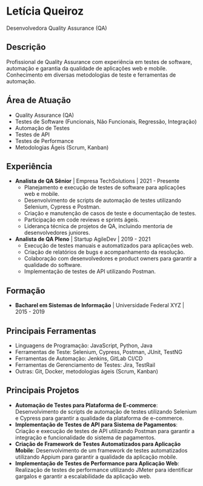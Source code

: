 # Letícia Queiroz

Desenvolvedora Quality Assurance (QA)

## Descrição

Profissional de Quality Assurance com experiência em testes de software, automação e garantia da qualidade de aplicações web e mobile. Conhecimento em diversas metodologias de teste e ferramentas de automação.

## Área de Atuação

- Quality Assurance (QA)
- Testes de Software (Funcionais, Não Funcionais, Regressão, Integração)
- Automação de Testes
- Testes de API
- Testes de Performance
- Metodologias Ágeis (Scrum, Kanban)

## Experiência

- **Analista de QA Sênior** | Empresa TechSolutions | 2021 - Presente
  - Planejamento e execução de testes de software para aplicações web e mobile.
  - Desenvolvimento de scripts de automação de testes utilizando Selenium, Cypress e Postman.
  - Criação e manutenção de casos de teste e documentação de testes.
  - Participação em code reviews e sprints ágeis.
  - Liderança técnica de projetos de QA, incluindo mentoria de desenvolvedores juniores.
- **Analista de QA Pleno** | Startup AgileDev | 2019 - 2021
  - Execução de testes manuais e automatizados para aplicações web.
  - Criação de relatórios de bugs e acompanhamento da resolução.
  - Colaboração com desenvolvedores e product owners para garantir a qualidade do software.
  - Implementação de testes de API utilizando Postman.

## Formação

- **Bacharel em Sistemas de Informação** | Universidade Federal XYZ | 2015 - 2019

## Principais Ferramentas

- Linguagens de Programação: JavaScript, Python, Java
- Ferramentas de Teste: Selenium, Cypress, Postman, JUnit, TestNG
- Ferramentas de Automação: Jenkins, GitLab CI/CD
- Ferramentas de Gerenciamento de Testes: Jira, TestRail
- Outras: Git, Docker, metodologias ágeis (Scrum, Kanban)

## Principais Projetos

- **Automação de Testes para Plataforma de E-commerce**: Desenvolvimento de scripts de automação de testes utilizando Selenium e Cypress para garantir a qualidade da plataforma de e-commerce.
- **Implementação de Testes de API para Sistema de Pagamentos**: Criação e execução de testes de API utilizando Postman para garantir a integração e funcionalidade do sistema de pagamentos.
- **Criação de Framework de Testes Automatizados para Aplicação Mobile**: Desenvolvimento de um framework de testes automatizados utilizando Appium para garantir a qualidade da aplicação mobile.
- **Implementação de Testes de Performance para Aplicação Web**: Realização de testes de performance utilizando JMeter para identificar gargalos e garantir a escalabilidade da aplicação web.
